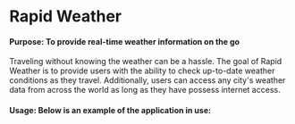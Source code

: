 # Rapid Weather

#### Purpose: To provide real-time weather information on the go

Traveling without knowing the weather can be a hassle.  The goal of Rapid Weather is to provide users with the ability to check up-to-date weather conditions as they travel.   Additionally, users can access any city's weather data from across the world as long as they have possess internet access.

#### Usage: Below is an example of the application in use:




